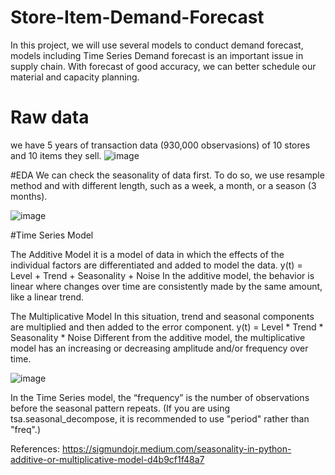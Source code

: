 # Store-Item-Demand-Forecast
In this project, we will use several models to conduct demand forecast, models including Time Series
Demand forecast is an important issue in supply chain. With forecast of good accuracy, we can better schedule our material and capacity planning.

# Raw data
we have 5 years of transaction data (930,000 observasions) of 10 stores and 10 items they sell.
![image](https://user-images.githubusercontent.com/58899897/195485834-fa88a5ee-a0a9-4b8c-bd0b-bcd2871a7369.png)

#EDA
We can check the seasonality of data first. To do so, we use resample method and with different length, such as a week, a month, or a season (3 months).

![image](https://user-images.githubusercontent.com/58899897/195486593-29ae77b0-4889-4958-ac54-9f3457f93acd.png)

#Time Series Model

The Additive Model it is a model of data in which the effects of the individual factors are differentiated and added to model the data. 
y(t) = Level + Trend + Seasonality + Noise
In the additive model, the behavior is linear where changes over time are consistently made by the same amount, like a linear trend. 

The Multiplicative Model
In this situation, trend and seasonal components are multiplied and then added to the error component. 
y(t) = Level * Trend * Seasonality * Noise
Different from the additive model, the multiplicative model has an increasing or decreasing amplitude and/or frequency over time.

![image](https://user-images.githubusercontent.com/58899897/195490332-2de48110-8b48-4020-acfd-1b1a00a60ee2.png)

In the Time Series model, the “frequency” is the number of observations before the seasonal pattern repeats.
(If you are using tsa.seasonal_decompose, it is recommended to use "period" rather than "freq".)



References:
https://sigmundojr.medium.com/seasonality-in-python-additive-or-multiplicative-model-d4b9cf1f48a7
